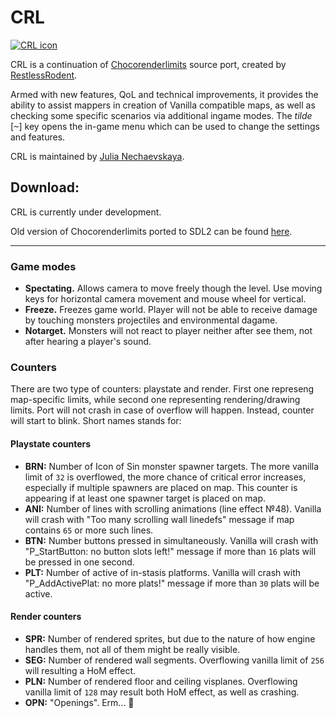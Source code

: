 # CRL

[![CRL icon](https://github.com/JNechaevsky/ChocoRenderLimits/blob/master/data/doom.png)](https://github.com/JNechaevsky/ChocoRenderLimits)

CRL is a continuation of [Chocorenderlimits](https://doomwiki.org/wiki/Chocorenderlimits) source port, created by [RestlessRodent](https://doomwiki.org/wiki/RestlessRodent). 

Armed with new features, QoL and technical improvements, it provides the ability to assist mappers in creation of Vanilla compatible maps, as well as checking some specific scenarios via additional ingame modes. The _tilde_ [<kbd>~</kbd>] key opens the in-game menu which can be used to change the settings and features.

CRL is maintained by [Julia Nechaevskaya](mailto:julia.nechaevskaya@live.com).

## Download:

CRL is currently under development.

Old version of Chocorenderlimits ported to SDL2 can be found [here](https://github.com/JNechaevsky/ChocoRenderLimits/releases/tag/1.0).

<hr>

### Game modes

* **Spectating.** Allows camera to move freely though the level. Use moving keys for horizontal camera movement and mouse wheel for vertical.
* **Freeze.** Freezes game world. Player will not be able to receive damage by touching monsters projectiles and environmental dagame.
* **Notarget.** Monsters will not react to player neither after see them, not after hearing a player's sound.

### Counters

There are two type of counters: playstate and render. First one represeng map-specific limits, while second one representing rendering/drawing limits. Port will not crash in case of overflow will happen. Instead, counter will start to blink. Short names stands for:

#### Playstate counters

* **BRN:** Number of Icon of Sin monster spawner targets. The more vanilla limit of `32` is overflowed, the more chance of critical error increases, especially if multiple spawners are placed on map. This counter is appearing if at least one spawner target is placed on map.
* **ANI:** Number of lines with scrolling animations (line effect №48). Vanilla will crash with "Too many scrolling wall linedefs" message if map contains `65` or more such lines.
* **BTN:** Number buttons pressed in simultaneously. Vanilla will crash with "P_StartButton: no button slots left!" message if more than `16` plats will be pressed in one second.
* **PLT:** Number of active of in-stasis platforms. Vanilla will crash with "P_AddActivePlat: no more plats!" message if more than `30` plats will be active.

#### Render counters

* **SPR:** Number of rendered sprites, but due to the nature of how engine handles them, not all of them might be really visible.
* **SEG:** Number of rendered wall segments. Overflowing vanilla limit of `256` will resulting a HoM effect.
* **PLN:** Number of rendered floor and ceiling visplanes. Overflowing vanilla limit of `128` may result both HoM effect, as well as crashing.
* **OPN:** "Openings". Erm... 🤔
